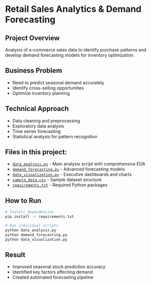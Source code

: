 # Retail Sales Analytics & Demand Forecasting

## Project Overview
Analysis of e-commerce sales data to identify purchase patterns and develop demand forecasting models for inventory optimization.

## Business Problem
- Need to predict seasonal demand accurately
- Identify cross-selling opportunities
- Optimize inventory planning

## Technical Approach
- Data cleaning and preprocessing
- Exploratory data analysis
- Time series forecasting
- Statistical analysis for pattern recognition

## Files in this project:
- [`data_analysis.py`](data_analysis.py) - Main analysis script with comprehensive EDA
- [`demand_forecasting.py`](demand_forecasting.py) - Advanced forecasting models
- [`data_visualization.py`](data_visualization.py) - Executive dashboards and charts
- [`sample_data.csv`](sample_data.csv) - Sample dataset structure
- [`requirements.txt`](requirements.txt) - Required Python packages

## How to Run
```bash
# Install dependencies
pip install -r requirements.txt

# Run individual scripts
python data_analysis.py
python demand_forecasting.py
python data_visualization.py
```
## Result
- Improved seasonal stock prediction accuracy
- Identified key factors affecting demand
- Created automated forecasting pipeline
